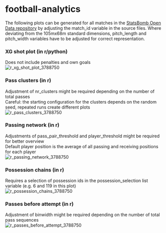 # football-analytics

The following plots can be generated for all matches in the [StatsBomb Open Data repository](https://github.com/statsbomb/open-data) by adjusting the match_id variable in the source files.
Where deviating from the 105mx68m standard dimensions, pitch_length and pitch_width variables have to be adjusted for correct representation.

### XG shot plot (in r/python)
Does not include penalties and own goals\
![r_xg_shot_plot_3788750](https://user-images.githubusercontent.com/41541395/193134841-56b3be04-3a5b-464e-afaa-fde75ba5180c.png)

### Pass clusters (in r)
Adjustment of nr_clusters might be required depending on the number of total passes\
Careful: the starting configuration for the clusters depends on the random seed, repeated runs create different plots\
![r_pass_clusters_3788750](https://user-images.githubusercontent.com/41541395/193134622-59564dd0-b178-46ad-b6da-1117c495880b.png)

### Passing network (in r)
Adjustments of pass_pair_threshold and player_threshold might be required for better overview\
Default player position is the average of all passing and receiving positions for each player\
![r_passing_network_3788750](https://user-images.githubusercontent.com/41541395/193134684-e4794e52-dea9-4e1c-b3d2-6d3914d724b3.png)

### Possession chains (in r)
Requires a selection of possession ids in the possession_selection list variable (e.g. 6 and 119 in this plot)\
![r_possession_chains_3788750](https://user-images.githubusercontent.com/41541395/193134781-9b49d81c-1021-4f18-aa36-c81b5807a87d.png)

### Passes before attempt (in r)
Adjustment of binwidth might be required depending on the number of total pass sequences\
![r_passes_before_attempt_3788750](https://user-images.githubusercontent.com/41541395/193134855-cd95f880-824a-49c9-8f54-26311054e8ae.png)
